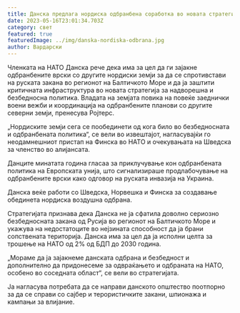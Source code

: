 ```yaml
---
title: Данска предлага нордиска одбранбена соработка во новата стратегија
date: 2023-05-16T23:01:34.703Z
category: свет
featured: true
featuredImage: ../img/danska-nordiska-odbrana.jpg
author: Вардарски
---
```

Членката на НАТО Данска рече дека има за цел да ги зајакне одбранбените врски со другите нордиски земји за да се спротивстави на руската закана во регионот на Балтичкото Море и да ја заштити критичната инфраструктура во новата стратегија за надворешна и безбедносна политика. Владата на земјата повика на повеќе заеднички воени вежби и координација на одбранбените планови со другите северни земји, пренесува Ројтерс.

„Нордиските земји сега се пообединети од кога било во безбедносната и одбранбената политика“, се вели во извештајот, нагласувајќи го неодамнешниот пристап на Финска во НАТО и очекувањата на Шведска за членство во алијансата.

Данците минатата година гласаа за приклучување кон одбранбената политика на Европската унија, што сигнализираше продлабочување на одбранбените врски како одговор на руската инвазија на Украина.

Данска веќе работи со Шведска, Норвешка и Финска за создавање обединета нордиска воздушна одбрана.

Стратегијата признава дека Данска не ја сфатила доволно сериозно безбедносната закана од Русија во регионот на Балтичкото Море и укажува на недостатоците во нејзината способност да ја брани сопствената територија. Данска има за цел да ја исполни целта за трошење на НАТО од 2% од БДП до 2030 година.

„Мораме да ја зајакнеме данската одбрана и безбедност и дополнително да придонесеме за одвраќањето и одбраната на НАТО, особено во соседната област“, ​​се вели во стратегијата.

Ја нагласува потребата да се направи данското општество поотпорно за да се справи со сајбер и терористичките закани, шпионажа и кампањи за влијание.